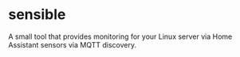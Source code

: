 # sensible
A small tool that provides monitoring for your Linux server via Home Assistant sensors via MQTT discovery.
